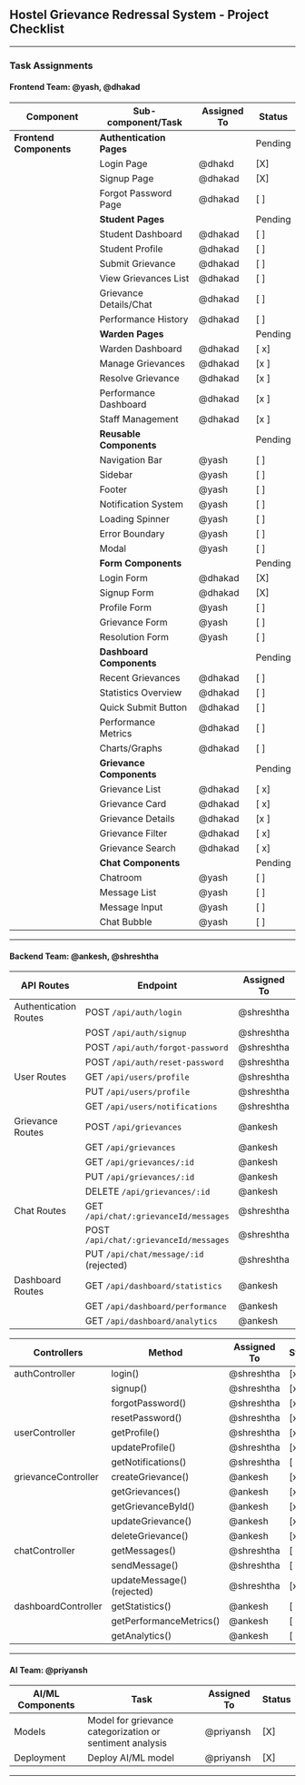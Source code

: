 

## **Hostel Grievance Redressal System - Project Checklist**

---

### **Task Assignments**

#### **Frontend Team: @yash, @dhakad**

| **Component**              | **Sub-component/Task**                    | **Assigned To**       | **Status** |
|----------------------------|-------------------------------------------|------------------------|------------|
| **Frontend Components**    | **Authentication Pages**                  |                        | Pending    |
|                            | Login Page                                | @dhakd                  | [X]        |
|                            | Signup Page                               | @dhakad                | [X]        |
|                            | Forgot Password Page                      | @dhakad                 | [ ]        |
|                            | **Student Pages**                         |                        | Pending    |
|                            | Student Dashboard                         | @dhakad                | [ ]        |
|                            | Student Profile                           | @dhakad                | [ ]        |
|                            | Submit Grievance                          | @dhakad                | [ ]        |
|                            | View Grievances List                      | @dhakad                  | [ ]        |
|                            | Grievance Details/Chat                    | @dhakad                | [ ]        |
|                            | Performance History                       | @dhakad                  | [ ]        |
|                            | **Warden Pages**                          |                        | Pending    |
|                            | Warden Dashboard                          | @dhakad                | [ x]        |
|                            | Manage Grievances                         | @dhakad                  | [x ]        |
|                            | Resolve Grievance                         | @dhakad                | [x ]        |
|                            | Performance Dashboard                     | @dhakad                  | [x ]        |
|                            | Staff Management                          | @dhakad                | [x ]        |
|                            | **Reusable Components**                   |                        | Pending    |
|                            | Navigation Bar                            | @yash                  | [ ]        |
|                            | Sidebar                                   | @yash                | [ ]        |
|                            | Footer                                    | @yash                  | [ ]        |
|                            | Notification System                       | @yash               | [ ]        |
|                            | Loading Spinner                           | @yash                  | [ ]        |
|                            | Error Boundary                            | @yash                | [ ]        |
|                            | Modal                                     | @yash                  | [ ]        |
|                            | **Form Components**                       |                        | Pending    |
|                            | Login Form                                | @dhakad                | [X]        |
|                            | Signup Form                               | @dhakad                  | [X]        |
|                            | Profile Form                              | @yash                | [ ]        |
|                            | Grievance Form                            | @yash                  | [ ]        |
|                            | Resolution Form                           | @yash                | [ ]        |
|                            | **Dashboard Components**                  |                        | Pending    |
|                            | Recent Grievances                         | @dhakad                  | [ ]        |
|                            | Statistics Overview                       | @dhakad                | [ ]        |
|                            | Quick Submit Button                       | @dhakad                  | [ ]        |
|                            | Performance Metrics                       | @dhakad                | [ ]        |
|                            | Charts/Graphs                             | @dhakad                  | [ ]        |
|                            | **Grievance Components**                  |                        | Pending    |
|                            | Grievance List                            | @dhakad               | [ x]        |
|                            | Grievance Card                            | @dhakad                  | [ x]        |
|                            | Grievance Details                         |@dhakad | [x ]        |
|                            | Grievance Filter                          | @dhakad                | [ x]        |
|                            | Grievance Search                          | @dhakad               | [ x]        |
|                            | **Chat Components**                       |                        | Pending    |
|                            | Chatroom                                  | @yash                  | [ ]        |
|                            | Message List                              | @yash                | [ ]        |
|                            | Message Input                             | @yash                 | [ ]        |
|                            | Chat Bubble                               | @yash               | [ ]        |

---

#### **Backend Team: @ankesh, @shreshtha**

| **API Routes**             | **Endpoint**                              | **Assigned To**       | **Status** |
|----------------------------|-------------------------------------------|------------------------|------------|
| Authentication Routes      | POST `/api/auth/login`                    | @shreshtha                | [x]        |
|                            | POST `/api/auth/signup`                   | @shreshtha                | [x]        |
|                            | POST `/api/auth/forgot-password`          | @shreshtha             | [x]        |
|                            | POST `/api/auth/reset-password`           | @shreshtha             | [x]        |
| User Routes                | GET `/api/users/profile`                  | @shreshtha             | [x]        |
|                            | PUT `/api/users/profile`                  | @shreshtha             | [x]        |
|                            | GET `/api/users/notifications`            | @shreshtha             | [ ]        |
| Grievance Routes           | POST `/api/grievances`                    | @ankesh                | [x]        |
|                            | GET `/api/grievances`                     | @ankesh                | [x]        |
|                            | GET `/api/grievances/:id`                 | @ankesh                | [x]        |
|                            | PUT `/api/grievances/:id`                 | @ankesh                | [x]        |
|                            | DELETE `/api/grievances/:id`              | @ankesh                | [x]        |
| Chat Routes                | GET `/api/chat/:grievanceId/messages`     | @shreshtha             | [ ]        |
|                            | POST `/api/chat/:grievanceId/messages`    | @shreshtha             | [ ]        |
|                            | PUT `/api/chat/message/:id` (rejected)    | @shreshtha             | [x]        |
| Dashboard Routes           | GET `/api/dashboard/statistics`           | @ankesh                | [ ]        |
|                            | GET `/api/dashboard/performance`          | @ankesh                | [ ]        |
|                            | GET `/api/dashboard/analytics`            | @ankesh                | [ ]        |

| **Controllers**            | **Method**                                | **Assigned To**       | **Status** |
|----------------------------|-------------------------------------------|------------------------|------------|
| authController             | login()                                   | @shreshtha             | [x]        |
|                            | signup()                                  | @shreshtha             | [x]        |
|                            | forgotPassword()                          | @shreshtha             | [x]        |
|                            | resetPassword()                           | @shreshtha             | [x]        |
| userController             | getProfile()                              | @shreshtha             | [x]        |
|                            | updateProfile()                           | @shreshtha             | [x]        |
|                            | getNotifications()                        | @shreshtha             | [ ]        |
| grievanceController        | createGrievance()                         | @ankesh                | [x]        |
|                            | getGrievances()                           | @ankesh                | [x]        |
|                            | getGrievanceById()                        | @ankesh                | [x]        |
|                            | updateGrievance()                         | @ankesh                | [x]        |
|                            | deleteGrievance()                         | @ankesh                | [x]        |
| chatController             | getMessages()                             | @shreshtha             | [ ]        |
|                            | sendMessage()                             | @shreshtha             | [ ]        |
|                            | updateMessage()      (rejected)           | @shreshtha             | [x]        |
| dashboardController        | getStatistics()                           | @ankesh                | [ ]        |
|                            | getPerformanceMetrics()                   | @ankesh                | [ ]        |
|                            | getAnalytics()                            | @ankesh                | [ ]        |

---

#### **AI Team: @priyansh**

| **AI/ML Components**       | **Task**                                  | **Assigned To**       | **Status** |
|----------------------------|-------------------------------------------|------------------------|------------|
| Models                     | Model for grievance categorization or sentiment analysis | @priyansh             | [X]        |
| Deployment                 | Deploy AI/ML model                        | @priyansh              | [X]        |

---
